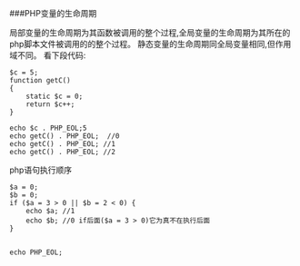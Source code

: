 ###PHP变量的生命周期

局部变量的生命周期为其函数被调用的整个过程,全局变量的生命周期为其所在的php脚本文件被调用的的整个过程。
静态变量的生命周期同全局变量相同,但作用域不同。
看下段代码:

```
$c = 5;
function getC()
{
    static $c = 0;
    return $c++;
}

echo $c . PHP_EOL;5
echo getC() . PHP_EOL;  //0
echo getC() . PHP_EOL; //1
echo getC() . PHP_EOL; //2
```

php语句执行顺序

```
$a = 0;
$b = 0;
if ($a = 3 > 0 || $b = 2 < 0) {
    echo $a; //1
    echo $b; //0 if后面($a = 3 > 0)它为真不在执行后面
}


echo PHP_EOL;


```